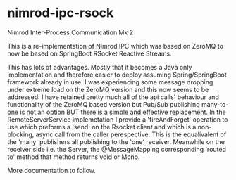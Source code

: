 # nimrod-ipc-rsock
Nimrod Inter-Process Communication Mk 2

This is a re-implementation of Nimrod IPC which was based on ZeroMQ to now be based on SpringBoot RSocket Reactive Streams.

This has lots of advantages. Mostly that it becomes a Java only implementation and therefore easier to deploy assuming Spring/SpringBoot framework already in use.
I was experiencing some message dropping under extreme load on the ZeroMQ version and this now seems to be addressed. 
I have retained pretty much all of the api calls' behaviour and functionality of the ZeroMQ based version but Pub/Sub publishing many-to-one is not an option BUT there is a simple and effective replacement. In the RemoteServerService implemetation I provide a 'fireAndForget' operation to use which preforms a 'send' on the Rsocket client and which is a non-blocking, async call from the caller perespective. This is the equalivalent of the 'many' publishers all publishing to the 'one' receiver. Meanwhile on the receiver side i.e. the Server, the @MessageMapping corresponding 'routed to' method that method returns void or Mono<Void>. 

More documentation to follow. 
